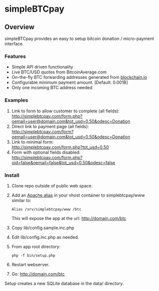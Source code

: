 simpleBTCpay
============

## Overview
simpleBTCpay provides an easy to setup bitcoin donation / micro-payment interface.  

### Features
- Simple API driven functionality
- Live BTC/USD quotes from BitcoinAverage.com
- On-the-fly BTC forwarding addresses generated from [blockchain.io](https://blockchain.info/api/api_receive)
- Configurable minimum payment amount. [Default: 0.001B]
- Only one incoming BTC address needed


### Examples
1. Link to form to allow customer to complete (all fields):  
<http://simplebtcpay.com/form.php?oemail=user@domain.com&tot_usd=0.50&odesc=Donation>
1. Direct link to payment page (all fields):  
<http://simplebtcpay.com/form?oemail=user@domain.com&tot_usd=0.50&odesc=Donation>
1. Link to minimal form:  
<http://simplebtcpay.com/form.php?tot_usd=0.50>
1. Form with optional fields disabled:  
<http://simplebtcpay.com/form.php?oid=false&oemail=false&tot_usd=0.50&odesc=false>

### Install
1. Clone repo outside of public web space.
2. Add an [Apache alias](http://httpd.apache.org/docs/2.2/mod/mod_alias.html) in your vhost container to simplebtcpay/www similar to:

	```
	Alias /srv/simplebtcpay/www /btc
	```	
	This will expose the app at the url:
	<http://domain.com/btc>

3. Copy lib/config.sample.inc.php
4. Edit lib/config.inc.php as needed.
5. From app root directory:
	
	```
	php -f bin/setup.php
	```
6. Restart webserver.
7. Go: <http://domain.com/btc>

Setup creates a new SQLite database in the data/ directory. 